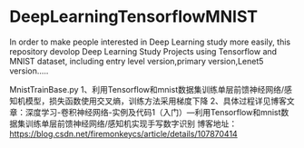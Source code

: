 # DeepLearningTensorflowMNIST
In order to make people interested in Deep Learning  study more easily, this repository devolop Deep Learning Study Projects using Tensorflow and MNIST dataset, including entry level version,primary version,Lenet5 version.....


MnistTrainBase.py
1、利用Tensorflow和mnist数据集训练单层前馈神经网络/感知机模型，损失函数使用交叉熵，训练方法采用梯度下降
2、具体过程详见博客文章：深度学习-卷积神经网络-实例及代码1（入门）—利用Tensorflow和mnist数据集训练单层前馈神经网络/感知机实现手写数字识别
               博客地址：https://blog.csdn.net/firemonkeycs/article/details/107870414
